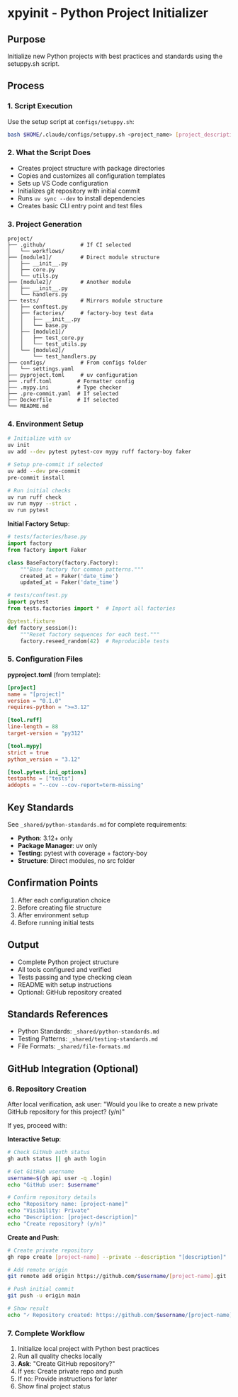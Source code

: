 # xpyinit - Python Project Initializer

## Purpose
Initialize new Python projects with best practices and standards using the setuppy.sh script.

## Process

### 1. Script Execution
Use the setup script at `configs/setuppy.sh`:
```bash
bash $HOME/.claude/configs/setuppy.sh <project_name> [project_description] [package_dirs]
```

### 2. What the Script Does
- Creates project structure with package directories
- Copies and customizes all configuration templates
- Sets up VS Code configuration
- Initializes git repository with initial commit
- Runs `uv sync --dev` to install dependencies
- Creates basic CLI entry point and test files

### 3. Project Generation
```
project/
├── .github/           # If CI selected
│   └── workflows/
├── [module1]/         # Direct module structure
│   ├── __init__.py
│   ├── core.py
│   └── utils.py
├── [module2]/         # Another module
│   ├── __init__.py
│   └── handlers.py
├── tests/             # Mirrors module structure
│   ├── conftest.py
│   ├── factories/     # factory-boy test data
│   │   ├── __init__.py
│   │   └── base.py
│   ├── [module1]/
│   │   ├── test_core.py
│   │   └── test_utils.py
│   └── [module2]/
│       └── test_handlers.py
├── configs/           # From configs folder
│   └── settings.yaml
├── pyproject.toml     # uv configuration
├── .ruff.toml        # Formatter config
├── .mypy.ini         # Type checker
├── .pre-commit.yaml  # If selected
├── Dockerfile        # If selected
└── README.md
```

### 4. Environment Setup
```bash
# Initialize with uv
uv init
uv add --dev pytest pytest-cov mypy ruff factory-boy faker

# Setup pre-commit if selected
uv add --dev pre-commit
pre-commit install

# Run initial checks
uv run ruff check
uv run mypy --strict .
uv run pytest
```

**Initial Factory Setup**:
```python
# tests/factories/base.py
import factory
from factory import Faker

class BaseFactory(factory.Factory):
    """Base factory for common patterns."""
    created_at = Faker('date_time')
    updated_at = Faker('date_time')

# tests/conftest.py
import pytest
from tests.factories import *  # Import all factories

@pytest.fixture
def factory_session():
    """Reset factory sequences for each test."""
    factory.reseed_random(42)  # Reproducible tests
```

### 5. Configuration Files

**pyproject.toml** (from template):
```toml
[project]
name = "[project]"
version = "0.1.0"
requires-python = ">=3.12"

[tool.ruff]
line-length = 88
target-version = "py312"

[tool.mypy]
strict = true
python_version = "3.12"

[tool.pytest.ini_options]
testpaths = ["tests"]
addopts = "--cov --cov-report=term-missing"
```

## Key Standards
See `_shared/python-standards.md` for complete requirements:
- **Python**: 3.12+ only
- **Package Manager**: uv only
- **Testing**: pytest with coverage + factory-boy
- **Structure**: Direct modules, no src folder

## Confirmation Points
1. After each configuration choice
2. Before creating file structure
3. After environment setup
4. Before running initial tests

## Output
- Complete Python project structure
- All tools configured and verified
- Tests passing and type checking clean
- README with setup instructions
- Optional: GitHub repository created

## Standards References
- Python Standards: `_shared/python-standards.md`
- Testing Patterns: `_shared/testing-standards.md`
- File Formats: `_shared/file-formats.md`

## GitHub Integration (Optional)

### 6. Repository Creation
After local verification, ask user:
"Would you like to create a new private GitHub repository for this project? (y/n)"

If yes, proceed with:

**Interactive Setup**:
```bash
# Check GitHub auth status
gh auth status || gh auth login

# Get GitHub username
username=$(gh api user -q .login)
echo "GitHub user: $username"

# Confirm repository details
echo "Repository name: [project-name]"
echo "Visibility: Private"
echo "Description: [project-description]"
echo "Create repository? (y/n)"
```

**Create and Push**:
```bash
# Create private repository
gh repo create [project-name] --private --description "[description]"

# Add remote origin
git remote add origin https://github.com/$username/[project-name].git

# Push initial commit
git push -u origin main

# Show result
echo "✓ Repository created: https://github.com/$username/[project-name]"
```

### 7. Complete Workflow
1. Initialize local project with Python best practices
2. Run all quality checks locally
3. **Ask**: "Create GitHub repository?" 
4. If yes: Create private repo and push
5. If no: Provide instructions for later
6. Show final project status
